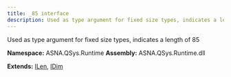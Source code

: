 ```yaml
---
title: _85 interface
description: Used as type argument for fixed size types, indicates a length of 85 
---
```


Used as type argument for fixed size types, indicates a length of 85 

**Namespace:** ASNA.QSys.Runtime
**Assembly:** ASNA.QSys.Runtime.dll

**Extends:** [ILen](/reference/runtime/qsys-runtime/i-len.html), [IDim](/reference/runtime/qsys-runtime/i-dim.html)
<br>
<br>
